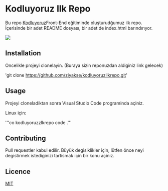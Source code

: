 # Kodluyoruz Ilk Repo


Bu repo [Kodluyoruz](https://kodluyoruz.org)Front-End eğitiminde oluşturudğumuz ilk repo. İçerisinde bir adet README dosyası, bir adet de index.html barındırıyor.

![](/proje_ekran.jpg)

## Installation

Oncelikle projeyi clonelayin. (Buraya sizin reponuzdan aldiginiz link gelecek)

'git clone https://github.com/ziyakse/kodluyoruzilkrepo.git'

## Usage

Projeyi cloneladiktan sonra Visual Studio Code programinda açiniz.

Linux için:

'''co kodluyoruzzlkrepo
code .'''

## Contributing

Pull requestler kabul edilir. Büyük degisiklikler için, lütfen önce neyi degistirmek
istediginizi tartismak için bir konu açiniz.

## Licence

[MIT](https://choosealicense.com/licenses/mit/)
